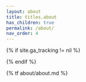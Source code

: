 ```yaml
---
layout: about
title: titles.about
has_children: true
permalink: /about/
nav_order: 4
---
```


{% if site.ga_tracking != nil %}
<script>gtag('config', '{{ site.ga_tracking }}', {'page_path': window.location.pathname})</script>
{% endif %}

{% tf about/about.md %}